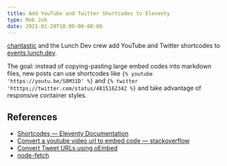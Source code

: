 ```yaml
---
title: Add YouTube and Twitter Shortcodes to Eleventy
type: Mob Job
date: 2021-01-20T10:00:00-08:00
---
```


[chantastic](https://twitter.com/home) and the Lunch Dev crew add YouTube and Twitter shortcodes to [events.lunch.dev](https://events.lunch.dev).

The goal: instead of copying-pasting large embed codes into markdown files, new posts can use shortcodes like `{% youtube 'https://youtu.be/S0M31D' %}` and `{% twitter 'htttps;//twitter.com/status/4815162342 %}` and take advantage of responsive container styles.

## References

- [Shortcodes — Eleventy Documentation](https://www.11ty.dev/docs/shortcodes/)
- [Convert a youtube video url to embed code — stackoverflow](https://stackoverflow.com/a/21607897)
- [Convert Tweet URLs using oEmbed](https://developer.twitter.com/en/docs/twitter-for-websites/embedded-tweets/overview)
- [node-fetch](https://github.com/node-fetch/node-fetch)

